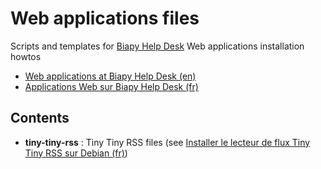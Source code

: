 Web applications files
======================

Scripts and templates for [Biapy Help Desk](http://howto.biapy.com/) Web applications installation howtos

* [Web applications at Biapy Help Desk (en)](http://howto.biapy.com/en/debian-gnu-linux/web-applications/)
* [Applications Web sur Biapy Help Desk (fr)](http://howto.biapy.com/fr/debian-gnu-linux/applications-web)

Contents
--------

* __tiny-tiny-rss__ : Tiny Tiny RSS files (see [Installer le lecteur de flux Tiny Tiny RSS sur Debian (fr)](http://howto.biapy.com/fr/debian-gnu-linux/applications-web/syndication-de-contenus/installer-le-lecteur-de-flux-tiny-tiny-rss-sur-debian))
